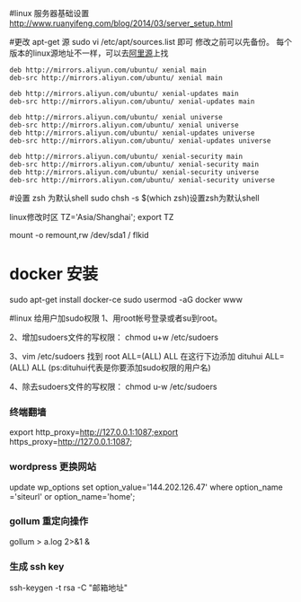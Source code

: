 #linux 服务器基础设置
http://www.ruanyifeng.com/blog/2014/03/server_setup.html

#更改 apt-get 源
sudo vi /etc/apt/sources.list 即可 修改之前可以先备份。
每个版本的linux源地址不一样，可以去[阿里源](https://opsx.alibaba.com/mirror)上找
```
deb http://mirrors.aliyun.com/ubuntu/ xenial main
deb-src http://mirrors.aliyun.com/ubuntu/ xenial main

deb http://mirrors.aliyun.com/ubuntu/ xenial-updates main
deb-src http://mirrors.aliyun.com/ubuntu/ xenial-updates main

deb http://mirrors.aliyun.com/ubuntu/ xenial universe
deb-src http://mirrors.aliyun.com/ubuntu/ xenial universe
deb http://mirrors.aliyun.com/ubuntu/ xenial-updates universe
deb-src http://mirrors.aliyun.com/ubuntu/ xenial-updates universe

deb http://mirrors.aliyun.com/ubuntu/ xenial-security main
deb-src http://mirrors.aliyun.com/ubuntu/ xenial-security main
deb http://mirrors.aliyun.com/ubuntu/ xenial-security universe
deb-src http://mirrors.aliyun.com/ubuntu/ xenial-security universe
```
#设置 zsh 为默认shell
sudo chsh -s $(which zsh)设置zsh为默认shell


linux修改时区
TZ='Asia/Shanghai'; export TZ


mount -o remount,rw /dev/sda1 /
flkid

# docker 安装
 sudo apt-get install docker-ce
 sudo usermod -aG docker www

#linux 给用户加sudo权限
1、用root帐号登录或者su到root。

2、增加sudoers文件的写权限： chmod u+w /etc/sudoers

3、vim /etc/sudoers 找到 root ALL=(ALL) ALL 在这行下边添加 dituhui ALL=(ALL) ALL  (ps:dituhui代表是你要添加sudo权限的用户名)

4、除去sudoers文件的写权限： chmod u-w /etc/sudoers

### 终端翻墙
export http_proxy=http://127.0.0.1:1087;export https_proxy=http://127.0.0.1:1087;

### wordpress 更换网站
update wp_options set option_value='144.202.126.47' where option_name ='siteurl' or option_name='home';

### gollum 重定向操作
gollum > a.log 2>&1 &

### 生成 ssh key
ssh-keygen -t rsa -C "邮箱地址"
